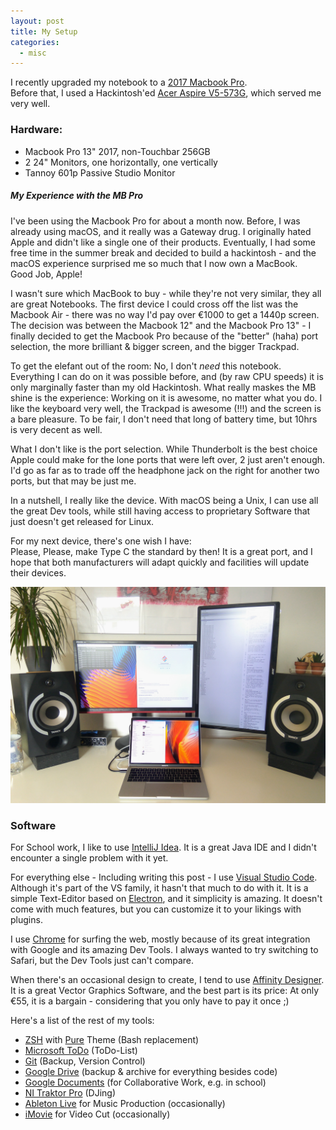 ```yaml
---
layout: post
title: My Setup
categories:
  - misc
---
```

I recently upgraded my notebook to a [2017 Macbook Pro](https://www.apple.com/macbook-pro/).  
Before that, I used a Hackintosh'ed [Acer Aspire V5-573G](https://www.acer.com/ac/en/LA/content/model/NX.MCCST.001), which served me very well.

### Hardware:

- Macbook Pro 13" 2017, non-Touchbar 256GB
- 2 24" Monitors, one horizontally, one vertically
- Tannoy 601p Passive Studio Monitor

##### My Experience with the MB Pro
I've been using the Macbook Pro for about a month now.
Before, I was already using macOS, and it really was a Gateway drug.
I originally hated Apple and didn't like a single one of their products.
Eventually, I had some free time in the summer break and decided to build a hackintosh - and the macOS experience surprised me so much that I now own a MacBook.  
Good Job, Apple!

<!--more-->

I wasn't sure which MacBook to buy - while they're not very similar, they all are great Notebooks.
The first device I could cross off the list was the Macbook Air - there was no way I'd pay over €1000 to get a 1440p screen.
The decision was between the Macbook 12" and the Macbook Pro 13" -  I finally decided to get the Macbook Pro because of the "better" (haha) port selection, the more brilliant & bigger screen, and the bigger Trackpad.

To get the elefant out of the room: No, I don't *need* this notebook.
Everything I can do on it was possible before, and (by raw CPU speeds) it is only marginally faster than my old Hackintosh.
What really maskes the MB shine is the experience: Working on it is awesome, no matter what you do.
I like the keyboard very well, the Trackpad is awesome (!!!) and the screen is a bare pleasure.
To be fair, I don't need that long of battery time, but 10hrs is very decent as well.

What I don't like is the port selection.
While Thunderbolt is the best choice Apple could make for the lone ports that were left over, 2 just aren't enough.
I'd go as far as to trade off the headphone jack on the right for another two ports, but that may be just me.

In a nutshell, I really like the device. With macOS being a Unix, I can use all the great Dev tools, while still having access to proprietary Software that just doesn't get released for Linux.


For my next device, there's one wish I have:  
Please, Please, make Type C the standard by then!
It is a great port, and I hope that both manufacturers will adapt quickly and facilities will update their devices.

![My Desk](../assets/legacy_gs_bucket/desk.jpg "My Desk")

### Software

For School work, I like to use [IntelliJ Idea](https://www.jetbrains.com/idea/).
It is a great Java IDE and I didn't encounter a single problem with it yet.

For everything else - Including writing this post - I use [Visual Studio Code](https://code.visualstudio.com/).
Although it's part of the VS family, it hasn't that much to do with it.
It is a simple Text-Editor based on [Electron](https://electron.atom.io/), and it simplicity is amazing.
It doesn't come with much features, but you can customize it to your likings with plugins.

I use [Chrome](https://google.com/chrome) for surfing the web, mostly because of its great integration with Google and its amazing Dev Tools.
I always wanted to try switching to Safari, but the Dev Tools just can't compare.

When there's an occasional design to create, I tend to use [Affinity Designer](https://affinity.serif.com/designer/).
It is a great Vector Graphics Software, and the best part is its price:
At only €55, it is a bargain - considering that you only have to pay it once ;)

Here's a list of the rest of my tools:
- [ZSH](https://github.com/robbyrussell/oh-my-zsh) with [Pure](https://github.com/sindresorhus/pure) Theme (Bash replacement)
- [Microsoft ToDo](https://todo.microsoft.com/?app) (ToDo-List)
- [Git](https://git-scm.com/) (Backup, Version Control)
- [Google Drive](https://drive.google.com/drive/) (backup & archive for everything besides code)
- [Google Documents](https://docs.google.com) (for Collaborative Work, e.g. in school)
- [NI Traktor Pro](https://www.native-instruments.com/de/products/traktor/dj-software/traktor-pro-2/) (DJing)
- [Ableton Live](https://www.ableton.com/live/) for Music Production (occasionally)
- [iMovie](https://www.apple.com/imovie/) for Video Cut (occasionally)
